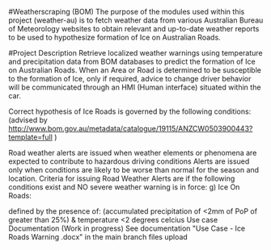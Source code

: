 #Weatherscraping (BOM)
The purpose of the modules used within this project (weather-au) is to fetch weather data from various Australian Bureau of Meteorology websites to obtain relevant and up-to-date weather reports to be used to hypothesize formation of Ice on Australian Roads.

#Project Description
Retrieve localized weather warnings using temperature and precipitation data from BOM databases to predict the formation of Ice on Australian Roads. When an Area or Road is determined to be susceptible to the formation of Ice, only if required, advice to change driver behavior will be communicated through an HMI (Human interface) situated within the car.

Correct hypothesis of Ice Roads is governed by the following conditions: (advised by http://www.bom.gov.au/metadata/catalogue/19115/ANZCW0503900443?template=full )

Road weather alerts are issued when weather elements or phenomena are expected to contribute to hazardous driving conditions
Alerts are issued only when conditions are likely to be worse than normal for the season and location.
Criteria for issuing Road Weather Alerts are if the following conditions exist and NO severe weather warning is in force:
g) Ice On Roads:

defined by the presence of: (accumulated precipitation of <2mm of PoP of greater than 25%) & temperature <2 degrees celcius
Use case Documentation (Work in progress)
See documentation "Use Case - Ice Roads Warning .docx" in the main branch files upload

